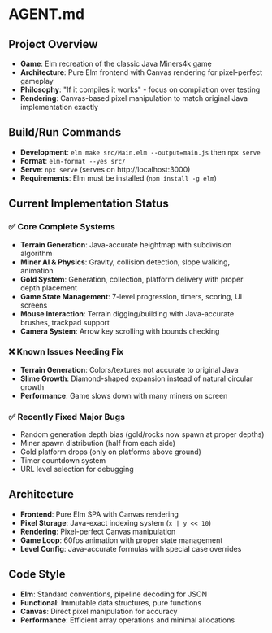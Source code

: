 # AGENT.md

## Project Overview
- **Game**: Elm recreation of the classic Java Miners4k game
- **Architecture**: Pure Elm frontend with Canvas rendering for pixel-perfect gameplay
- **Philosophy**: "If it compiles it works" - focus on compilation over testing
- **Rendering**: Canvas-based pixel manipulation to match original Java implementation exactly

## Build/Run Commands
- **Development**: `elm make src/Main.elm --output=main.js` then `npx serve`
- **Format**: `elm-format --yes src/`
- **Serve**: `npx serve` (serves on http://localhost:3000)
- **Requirements**: Elm must be installed (`npm install -g elm`)

## Current Implementation Status

### ✅ Core Complete Systems
- **Terrain Generation**: Java-accurate heightmap with subdivision algorithm
- **Miner AI & Physics**: Gravity, collision detection, slope walking, animation
- **Gold System**: Generation, collection, platform delivery with proper depth placement
- **Game State Management**: 7-level progression, timers, scoring, UI screens
- **Mouse Interaction**: Terrain digging/building with Java-accurate brushes, trackpad support
- **Camera System**: Arrow key scrolling with bounds checking

### ❌ Known Issues Needing Fix
- **Terrain Generation**: Colors/textures not accurate to original Java
- **Slime Growth**: Diamond-shaped expansion instead of natural circular growth
- **Performance**: Game slows down with many miners on screen

### ✅ Recently Fixed Major Bugs
- Random generation depth bias (gold/rocks now spawn at proper depths)
- Miner spawn distribution (half from each side)
- Gold platform drops (only on platforms above ground)
- Timer countdown system
- URL level selection for debugging

## Architecture
- **Frontend**: Pure Elm SPA with Canvas rendering
- **Pixel Storage**: Java-exact indexing system (`x | y << 10`)
- **Rendering**: Pixel-perfect Canvas manipulation
- **Game Loop**: 60fps animation with proper state management
- **Level Config**: Java-accurate formulas with special case overrides

## Code Style
- **Elm**: Standard conventions, pipeline decoding for JSON
- **Functional**: Immutable data structures, pure functions
- **Canvas**: Direct pixel manipulation for accuracy
- **Performance**: Efficient array operations and minimal allocations
